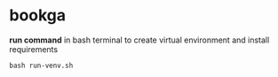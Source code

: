# bookga
**run command** in bash terminal to create virtual environment and install requirements
```shell script
bash run-venv.sh
```
